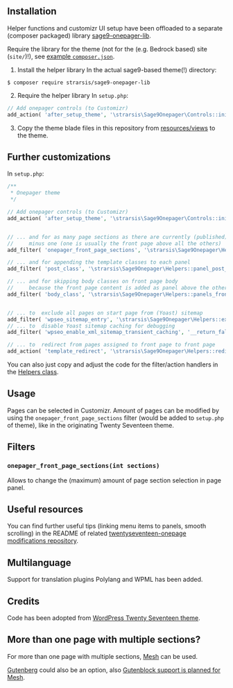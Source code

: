## Installation
Helper functions and customizr UI setup have been offloaded to a separate (composer packaged) library 
[sage9-onepager-lib](https://github.com/strarsis/sage9-onepager-lib).

Require the library for the theme (not for the (e.g. Bedrock based) site (`site/`)!),
see [example `composer.json`](https://github.com/strarsis/sage9-onepager-themefiles/blob/master/composer.json#L12).

1. Install the helper library
In the actual sage9-based theme(!) directory:
````
$ composer require strarsis/sage9-onepager-lib
````

2. Require the helper library
In `setup.php`:
```php
// Add onepager controls (to Customizr)
add_action( 'after_setup_theme', '\strarsis\Sage9Onepager\Controls::init' );
````

3. Copy the theme blade files in this repository from [resources/views](https://github.com/strarsis/sage9-onepager-themefiles/tree/master/resources/views) to the theme.

## Further customizations
In `setup.php`:
```php
/**
 * Onepager theme
 */

// Add onepager controls (to Customizr)
add_action( 'after_setup_theme', '\strarsis\Sage9Onepager\Controls::init' );


// ... and for as many page sections as there are currently (published) pages
//     minus one (one is usually the front page above all the others)
add_filter( 'onepager_front_page_sections', '\strarsis\Sage9Onepager\Helpers::default_front_page_sections' );

// ... and for appending the template classes to each panel
add_filter( 'post_class', '\strarsis\Sage9Onepager\Helpers::panel_post_classes' );

// ... and for skipping body classes on front page body
//     because the front page content is added as panel above the other panels
add_filter( 'body_class', '\strarsis\Sage9Onepager\Helpers::panels_front_page_body_class', 100 );


// ... to  exclude all pages on start page from (Yoast) sitemap
add_filter( 'wpseo_sitemap_entry', '\strarsis\Sage9Onepager\Helpers::exclude_included_pages_from_xml_sitemap', 1, 3 );
// ... to  disable Yoast sitemap caching for debugging
add_filter( 'wpseo_enable_xml_sitemap_transient_caching', '__return_false' );

// ... to  redirect from pages assigned to front page to front page
add_action( 'template_redirect', '\strarsis\Sage9Onepager\Helpers::redirect_included_pages_to_frontpage' );
````
You can also just copy and adjust the code for the filter/action handlers in the [Helpers class](https://github.com/strarsis/sage9-onepager-lib/blob/master/Helpers.php).

## Usage
Pages can be selected in Customizr.
Amount of pages can be modified by using the `onepager_front_page_sections` filter (would be added to `setup.php` of theme), like in the originating Twenty Seventeen theme.

## Filters
### `onepager_front_page_sections(int sections)`
Allows to change the (maximum) amount of page section selection in page panel.

## Useful resources
You can find further useful tips (linking menu items to panels, smooth scrolling) in the README of related [twentyseventeen-onepage modifications repository](https://github.com/strarsis/twentyseventeen-onepage).

## Multilanguage
Support for translation plugins Polylang and WPML has been added.

## Credits
Code has been adopted from [WordPress Twenty Seventeen theme](https://github.com/WordPress/WordPress/tree/master/wp-content/themes/twentyseventeen).

## More than one page with multiple sections?
For more than one page with multiple sections, [Mesh](https://github.com/linchpin/mesh) can be used.

[Gutenberg](https://github.com/WordPress/gutenberg) could also be an option, also [Gutenblock support is planned for Mesh](https://github.com/linchpin/mesh/issues/209).

